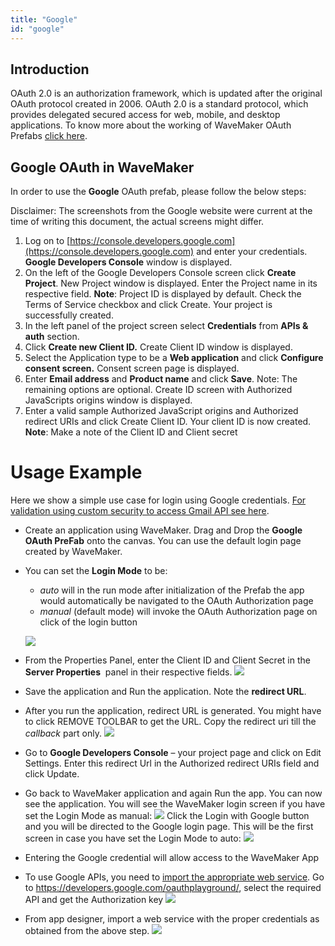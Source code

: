 ```yaml
---
title: "Google"
id: "google"
---
```


## Introduction

OAuth 2.0 is an authorization framework, which is updated after the original OAuth protocol created in 2006. OAuth 2.0 is a standard protocol, which provides delegated secured access for web, mobile, and desktop applications. To know more about the working of WaveMaker OAuth Prefabs [click here](/learn/app-development/widgets/prefab/oauth-prefabs/).

## Google OAuth in WaveMaker

In order to use the **Google** OAuth prefab, please follow the below steps:

Disclaimer: The screenshots from the Google website were current at the time of writing this document, the actual screens might differ.

1. Log on to [https://console.developers.google.com](https://console.developers.google.com) and enter your credentials. **Google Developers Console** window is displayed.
2. On the left of the Google Developers Console screen click **Create Project**. New Project window is displayed. Enter the Project name in its respective field. **Note**: Project ID is displayed by default. Check the Terms of Service checkbox and click Create. Your project is successfully created.
3. In the left panel of the project screen select **Credentials** from **APIs & auth** section.
4. Click **Create new Client ID.** Create Client ID window is displayed.
5. Select the Application type to be a **Web application** and click **Configure consent screen.** Consent screen page is displayed.
6. Enter **Email address** and **Product name** and click **Save**. Note: The remaining options are optional. Create ID screen with Authorized JavaScripts origins window is displayed.
7. Enter a valid sample Authorized JavaScript origins and Authorized redirect URIs and click Create Client ID. Your client ID is now created. **Note**: Make a note of the Client ID and Client secret

# Usage Example

Here we show a simple use case for login using Google credentials. [For validation using custom security to access Gmail API see here](/learn/how-tos/custom-security-using-google-oauth-prefab/).

- Create an application using WaveMaker. Drag and Drop the **Google OAuth PreFab** onto the canvas. You can use the default login page created by WaveMaker.
- You can set the **Login Mode** to be:
    
    - _auto_ will in the run mode after initialization of the Prefab the app would automatically be navigated to the OAuth Authorization page
    - _manual_ (default mode) will invoke the OAuth Authorization page on click of the login button
    
    [![](/learn/assets/Google_design1.png)](/learn/assets/Google_design1.png)
- From the Properties Panel, enter the Client ID and Client Secret in the **Server Properties**  panel in their respective fields. [![](/learn/assets/Google_props1.png)](/learn/assets/Google_props1.png)
- Save the application and Run the application. Note the **redirect URL**.
- After you run the application, redirect URL is generated. You might have to click REMOVE TOOLBAR to get the URL. Copy the redirect uri till the _callback_ part only. [![](/learn/assets/Google_run.png)](/learn/assets/Google_run.png)
- Go to **Google Developers Console** – your project page and click on Edit Settings. Enter this redirect Url in the Authorized redirect URIs field and click Update.
- Go back to WaveMaker application and again Run the app. You can now see the application. You will see the WaveMaker login screen if you have set the Login Mode as manual: [![](/learn/assets/Google_run_manual.png)](/learn/assets/Google_run_manual.png) Click the Login with Google button and you will be directed to the Google login page. This will be the first screen in case you have set the Login Mode to auto: [![](/learn/assets/Google_run_auto.png)](/learn/assets/Google_run_auto.png)
- Entering the Google credential will allow access to the WaveMaker App
- To use Google APIs, you need to [import the appropriate web service](/learn/services/web-services/web-services/). Go to https://developers.google.com/oauthplayground/, select the required API and get the Authorization key [![](/learn/assets/Google_API.png)](/learn/assets/Google_API.png)
- From app designer, import a web service with the proper credentials as obtained from the above step. [![](/learn/assets/Google_Service.png)](/learn/assets/Google_Service.png)

